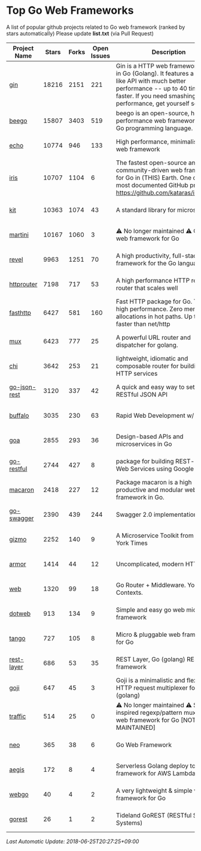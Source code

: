 # Top Go Web Frameworks
A list of popular github projects related to Go web framework (ranked by stars automatically)
Please update **list.txt** (via Pull Request)

| Project Name | Stars | Forks | Open Issues | Description | Last Commit |
| ------------ | ----- | ----- | ----------- | ----------- | ----------- |
| [gin](https://github.com/gin-gonic/gin) | 18216 | 2151 | 221 | Gin is a HTTP web framework written in Go (Golang). It features a Martini-like API with much better performance -- up to 40 times faster. If you need smashing performance, get yourself some Gin. | 2018-06-23 03:06:27 |
| [beego](https://github.com/astaxie/beego) | 15807 | 3403 | 519 | beego is an open-source, high-performance web framework for the Go programming language. | 2017-12-18 11:18:59 |
| [echo](https://github.com/labstack/echo) | 10774 | 946 | 133 | High performance, minimalist Go web framework | 2018-06-22 14:49:53 |
| [iris](https://github.com/kataras/iris) | 10707 | 1104 | 6 | The fastest open-source and community-driven web framework for Go in (THIS) Earth. One of the most documented GitHub projects: https://github.com/kataras/iris/#learn | 2018-06-24 11:24:58 |
| [kit](https://github.com/go-kit/kit) | 10363 | 1074 | 43 | A standard library for microservices. | 2018-06-19 21:43:15 |
| [martini](https://github.com/go-martini/martini) | 10167 | 1060 | 3 | ⚠️ No longer maintained ⚠️  Classy web framework for Go | 2017-01-21 21:58:54 |
| [revel](https://github.com/revel/revel) | 9963 | 1251 | 70 | A high productivity, full-stack web framework for the Go language. | 2018-03-21 16:43:36 |
| [httprouter](https://github.com/julienschmidt/httprouter) | 7198 | 717 | 53 | A high performance HTTP request router that scales well | 2018-04-11 15:45:01 |
| [fasthttp](https://github.com/valyala/fasthttp) | 6427 | 581 | 160 | Fast HTTP package for Go. Tuned for high performance. Zero memory allocations in hot paths. Up to 10x faster than net/http | 2017-12-07 12:09:41 |
| [mux](https://github.com/gorilla/mux) | 6423 | 777 | 25 | A powerful URL router and dispatcher for golang. | 2018-06-05 21:15:56 |
| [chi](https://github.com/go-chi/chi) | 3642 | 253 | 21 | lightweight, idiomatic and composable router for building Go HTTP services | 2018-04-24 17:23:50 |
| [go-json-rest](https://github.com/ant0ine/go-json-rest) | 3120 | 337 | 42 | A quick and easy way to setup a RESTful JSON API | 2017-09-13 04:12:08 |
| [buffalo](https://github.com/gobuffalo/buffalo) | 3035 | 230 | 63 | Rapid Web Development w/ Go | 2018-06-22 16:54:28 |
| [goa](https://github.com/goadesign/goa) | 2855 | 293 | 36 | Design-based APIs and microservices in Go | 2018-06-23 20:41:11 |
| [go-restful](https://github.com/emicklei/go-restful) | 2744 | 427 | 8 | package for building REST-style Web Services using Google Go | 2018-06-05 08:31:51 |
| [macaron](https://github.com/go-macaron/macaron) | 2418 | 227 | 12 | Package macaron is a high productive and modular web framework in Go. | 2018-04-26 21:11:54 |
| [go-swagger](https://github.com/go-swagger/go-swagger) | 2390 | 439 | 244 | Swagger 2.0 implementation for go | 2018-06-21 06:58:48 |
| [gizmo](https://github.com/NYTimes/gizmo) | 2252 | 140 | 9 | A Microservice Toolkit from The New York Times | 2018-06-21 18:22:26 |
| [armor](https://github.com/labstack/armor) | 1414 | 44 | 12 | Uncomplicated, modern HTTP server | 2018-05-06 17:24:15 |
| [web](https://github.com/gocraft/web) | 1320 | 99 | 18 | Go Router + Middleware. Your Contexts. | 2017-09-25 13:59:45 |
| [dotweb](https://github.com/devfeel/dotweb) | 913 | 134 | 9 | Simple and easy go web micro framework | 2018-06-22 07:09:45 |
| [tango](https://github.com/lunny/tango) | 727 | 105 | 8 | Micro & pluggable web framework for Go | 2018-04-12 14:57:37 |
| [rest-layer](https://github.com/rs/rest-layer) | 686 | 53 | 35 | REST Layer, Go (golang) REST API framework | 2018-06-17 09:20:14 |
| [goji](https://github.com/goji/goji) | 647 | 45 | 3 | Goji is a minimalistic and flexible HTTP request multiplexer for Go (golang) | 2016-11-14 01:26:57 |
| [traffic](https://github.com/pilu/traffic) | 514 | 25 | 0 | ⚠️ No longer maintained ⚠️  Sinatra inspired regexp/pattern mux and web framework for Go [NOT MAINTAINED] | 2015-11-26 21:31:07 |
| [neo](https://github.com/ivpusic/neo) | 365 | 38 | 6 | Go Web Framework | 2017-08-14 23:54:31 |
| [aegis](https://github.com/tmaiaroto/aegis) | 172 | 8 | 4 | Serverless Golang deploy tool and framework for AWS Lambda | 2018-06-13 05:01:45 |
| [webgo](https://github.com/bnkamalesh/webgo) | 40 | 4 | 2 | A very lightweight & simple web framework for Go | 2018-05-14 07:05:14 |
| [gorest](https://github.com/tideland/gorest) | 26 | 1 | 2 | Tideland GoREST (RESTful Server Systems) | 2017-11-10 13:00:37 |

*Last Automatic Update: 2018-06-25T20:27:25+09:00*